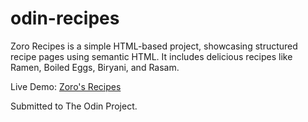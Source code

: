 # odin-recipes

Zoro Recipes is a simple HTML-based project, showcasing structured recipe pages using semantic HTML. 
It includes delicious recipes like Ramen, Boiled Eggs, Biryani, and Rasam.

Live Demo: [Zoro's Recipes](https://teja-yarragunta.github.io/odin-recipes/)

Submitted to The Odin Project.
